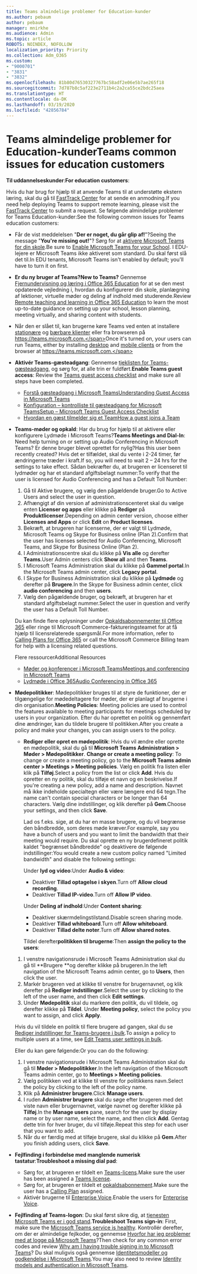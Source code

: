 ```yaml
---
title: Teams almindelige problemer for Education-kunder
ms.author: pebaum
author: pebaum
manager: mnirkhe
ms.audience: Admin
ms.topic: article
ROBOTS: NOINDEX, NOFOLLOW
localization_priority: Priority
ms.collection: Adm_O365
ms.custom:
- "9000701"
- "3831"
- "3832"
ms.openlocfilehash: 81b80d76530327767bc58adf2e06e5b7ae265f18
ms.sourcegitcommit: 7d787b8c5af223e2711b4c2a2ca55ce2bdc25aea
ms.translationtype: HT
ms.contentlocale: da-DK
ms.lasthandoff: 03/19/2020
ms.locfileid: "42856784"
---
```

# <a name="teams-common-issues-for-education-customers"></a><span data-ttu-id="5db63-102">Teams almindelige problemer for Education-kunder</span><span class="sxs-lookup"><span data-stu-id="5db63-102">Teams common issues for education customers</span></span>

<span data-ttu-id="5db63-103">**Til uddannelseskunder**:</span><span class="sxs-lookup"><span data-stu-id="5db63-103">**For education customers**:</span></span>

<span data-ttu-id="5db63-104">Hvis du har brug for hjælp til at anvende Teams til at understøtte ekstern læring, skal du gå til [FastTrack Center](https://www.microsoft.com/fasttrack) for at sende en anmodning.</span><span class="sxs-lookup"><span data-stu-id="5db63-104">If you need help deploying Teams to support remote learning, please visit the [FastTrack Center](https://www.microsoft.com/fasttrack) to submit a request.</span></span> <span data-ttu-id="5db63-105">Se følgende almindelige problemer for Teams Education-kunder:</span><span class="sxs-lookup"><span data-stu-id="5db63-105">See the following common issues for Teams education customers:</span></span>

- <span data-ttu-id="5db63-106">Får de vist meddelelsen "**Der er noget, du går glip af!**"?</span><span class="sxs-lookup"><span data-stu-id="5db63-106">Seeing the message "**You're missing out!**"?</span></span> <span data-ttu-id="5db63-107">Sørg for at [aktivere Microsoft Teams for din skole](https://docs.microsoft.com/microsoft-365/education/intune-edu-trial/enable-microsoft-teams).</span><span class="sxs-lookup"><span data-stu-id="5db63-107">Be sure to [Enable Microsoft Teams for your School](https://docs.microsoft.com/microsoft-365/education/intune-edu-trial/enable-microsoft-teams).</span></span> <span data-ttu-id="5db63-108">I EDU-lejere er Microsoft Teams ikke aktiveret som standard. Du skal først slå det til.</span><span class="sxs-lookup"><span data-stu-id="5db63-108">In EDU tenants, Microsoft Teams isn't enabled by default; you'll have to turn it on first.</span></span>

- <span data-ttu-id="5db63-109">**Er du ny bruger af Teams?**</span><span class="sxs-lookup"><span data-stu-id="5db63-109">**New to Teams?**</span></span> <span data-ttu-id="5db63-110">Gennemse [Fjernundervisning og læring i Office 365 Education](https://support.office.com/article/remote-teaching-and-learning-in-office-365-education-f651ccae-7b65-478b-8366-51bb884025c4) for at se den mest opdaterede vejledning i, hvordan du konfigurerer din skole, planlægning af lektioner, virtuelle møder og deling af indhold med studerende.</span><span class="sxs-lookup"><span data-stu-id="5db63-110">Review [Remote teaching and learning in Office 365 Education](https://support.office.com/article/remote-teaching-and-learning-in-office-365-education-f651ccae-7b65-478b-8366-51bb884025c4) to learn the most up-to-date guidance on setting up your school, lesson planning, meeting virtually, and sharing content with students.</span></span>

- <span data-ttu-id="5db63-111">Når den er slået til, kan brugerne køre Teams ved enten at installere [stationære](https://docs.microsoft.com/MicrosoftTeams/get-clients#desktop-client) og [bærbare klienter](https://docs.microsoft.com/MicrosoftTeams/get-clients#mobile-clients) eller fra browseren på https://teams.microsoft.com.</span><span class="sxs-lookup"><span data-stu-id="5db63-111">Once it's turned on, your users can run Teams, either by installing [desktop](https://docs.microsoft.com/MicrosoftTeams/get-clients#desktop-client) and [mobile clients](https://docs.microsoft.com/MicrosoftTeams/get-clients#mobile-clients) or from the browser at https://teams.microsoft.com.</span></span>

- <span data-ttu-id="5db63-112">**Aktivér Teams-gæsteadgang**: Gennemse [tjeklisten for Teams-gæsteadgang](https://docs.microsoft.com/microsoftteams/guest-access-checklist), og sørg for, at alle trin er fuldført.</span><span class="sxs-lookup"><span data-stu-id="5db63-112">**Enable Teams guest access**: Review the [Teams guest access checklist](https://docs.microsoft.com/microsoftteams/guest-access-checklist) and make sure all steps have been completed.</span></span>
    - [<span data-ttu-id="5db63-113">Forstå gæsteadgang i Microsoft Teams</span><span class="sxs-lookup"><span data-stu-id="5db63-113">Understanding Guest Access in Microsoft Teams</span></span>](https://docs.microsoft.com/microsoftteams/guest-access)
    - [<span data-ttu-id="5db63-114">Konfiguration – kontrolliste til gæsteadgang for Microsoft Teams</span><span class="sxs-lookup"><span data-stu-id="5db63-114">Setup – Microsoft Teams Guest Access Checklist</span></span>](https://docs.microsoft.com/microsoftteams/guest-access-checklist)
    - [<span data-ttu-id="5db63-115">Hvordan en gæst tilmelder sig et Team</span><span class="sxs-lookup"><span data-stu-id="5db63-115">How a guest joins a Team</span></span>](https://docs.microsoft.com/microsoftteams/guest-joins)

- <span data-ttu-id="5db63-116">**Teams-møder og opkald**: Har du brug for hjælp til at aktivere eller konfigurere Lydmøde i Microsoft Teams?</span><span class="sxs-lookup"><span data-stu-id="5db63-116">**Teams Meetings and Dial-In**: Need help turning on or setting up Audio Conferencing in Microsoft Teams?</span></span> <span data-ttu-id="5db63-117">Er denne bruger blevet oprettet for nylig?</span><span class="sxs-lookup"><span data-stu-id="5db63-117">Has this user been recently created?</span></span> <span data-ttu-id="5db63-118">Hvis det er tilfældet, skal du vente i 2-24 timer, før ændringerne træder i kraft.</span><span class="sxs-lookup"><span data-stu-id="5db63-118">If so, you will need to wait 2 – 24 hrs for the settings to take effect.</span></span> <span data-ttu-id="5db63-119">Sådan bekræfter du, at brugeren er licenseret til lydmøder og har et standard afgiftsbelagt nummer:</span><span class="sxs-lookup"><span data-stu-id="5db63-119">To verify that the user is licensed for Audio Conferencing and has a Default Toll Number:</span></span>
    1. <span data-ttu-id="5db63-120">Gå til Aktive brugere, og vælg den pågældende bruger.</span><span class="sxs-lookup"><span data-stu-id="5db63-120">Go to Active Users and select the user in question.</span></span>
    2. <span data-ttu-id="5db63-121">Afhængigt af din version af administrationscenteret skal du vælge enten **Licenser og apps** eller klikke på **Rediger** på **Produktlicenser**.</span><span class="sxs-lookup"><span data-stu-id="5db63-121">Depending on admin center version, choose either **Licenses and Apps** or click **Edit** on **Product licenses**.</span></span>
    3. <span data-ttu-id="5db63-122">Bekræft, at brugeren har licenserne, der er valgt til Lydmøde, Microsoft Teams og Skype for Business online (Plan 2).</span><span class="sxs-lookup"><span data-stu-id="5db63-122">Confirm that the user has licenses selected for Audio Conferencing, Microsoft Teams, and Skype for Business Online (Plan 2).</span></span>
    4. <span data-ttu-id="5db63-123">I Administrationscentre skal du klikke på **Vis alle** og derefter **Teams**.</span><span class="sxs-lookup"><span data-stu-id="5db63-123">User Admin centers click **Show all** and then **Teams**.</span></span>
    5. <span data-ttu-id="5db63-124">I Microsoft Teams Administration skal du klikke på **Gammel portal**.</span><span class="sxs-lookup"><span data-stu-id="5db63-124">In the Microsoft Teams admin center, click **Legacy portal**.</span></span>
    6. <span data-ttu-id="5db63-125">I Skype for Business Administration skal du klikke på **Lydmøde** og derefter på **Brugere**.</span><span class="sxs-lookup"><span data-stu-id="5db63-125">In the Skype for Business admin center, click **audio conferencing** and then **users**.</span></span>
    7. <span data-ttu-id="5db63-126">Vælg den pågældende bruger, og bekræft, at brugeren har et standard afgiftsbelagt nummer.</span><span class="sxs-lookup"><span data-stu-id="5db63-126">Select the user in question and verify the user has a Default Toll Number.</span></span>

    <span data-ttu-id="5db63-127">Du kan finde flere oplysninger under [Opkaldsabonnementer til Office 365](https://docs.microsoft.com/microsoftteams/calling-plans-for-office-365) eller ringe til Microsoft Commerce-faktureringsteamet for at få hjælp til licensrelaterede spørgsmål.</span><span class="sxs-lookup"><span data-stu-id="5db63-127">For more information, refer to [Calling Plans for Office 365](https://docs.microsoft.com/microsoftteams/calling-plans-for-office-365) or call the Microsoft Commerce Billing team for help with a licensing related questions.</span></span>

    <span data-ttu-id="5db63-128">Flere ressourcer</span><span class="sxs-lookup"><span data-stu-id="5db63-128">Additional Resources</span></span>

    - [<span data-ttu-id="5db63-129">Møder og konferencer i Microsoft Teams</span><span class="sxs-lookup"><span data-stu-id="5db63-129">Meetings and conferencing in Microsoft Teams</span></span>](https://docs.microsoft.com/microsoftteams/deploy-meetings-microsoft-teams-landing-page)
    - [<span data-ttu-id="5db63-130">Lydmøde i Office 365</span><span class="sxs-lookup"><span data-stu-id="5db63-130">Audio Conferencing in Office 365</span></span>](https://docs.microsoft.com/microsoftteams/audio-conferencing-in-office-365)

- <span data-ttu-id="5db63-131">**Mødepolitikker**: Mødepolitikker bruges til at styre de funktioner, der er tilgængelige for mødedeltagere for møder, der er planlagt af brugerne i din organisation.</span><span class="sxs-lookup"><span data-stu-id="5db63-131">**Meeting Policies**: Meeting policies are used to control the features available to meeting participants for meetings scheduled by users in your organization.</span></span> <span data-ttu-id="5db63-132">Efter du har oprettet en politik og gennemført dine ændringer, kan du tildele brugere til politikken.</span><span class="sxs-lookup"><span data-stu-id="5db63-132">After you create a policy and make your changes, you can assign users to the policy.</span></span>

    - <span data-ttu-id="5db63-133">**Rediger eller opret en mødepolitik**: Hvis du vil ændre eller oprette en mødepolitik, skal du gå til **Microsoft Teams Administration > Møder > Mødepolitikker**. </span><span class="sxs-lookup"><span data-stu-id="5db63-133">**Change or create a meeting policy**: To change or create a meeting policy, go to the **Microsoft Teams admin center > Meetings > Meeting policies**.</span></span> <span data-ttu-id="5db63-134">Vælg en politik fra listen eller klik på **Tilføj**.</span><span class="sxs-lookup"><span data-stu-id="5db63-134">Select a policy from the list or click **Add**.</span></span> <span data-ttu-id="5db63-135">Hvis du opretter en ny politik, skal du tilføje et navn og en beskrivelse.</span><span class="sxs-lookup"><span data-stu-id="5db63-135">If you're creating a new policy, add a name and description.</span></span> <span data-ttu-id="5db63-136">Navnet må ikke indeholde specialtegn eller være længere end 64 tegn.</span><span class="sxs-lookup"><span data-stu-id="5db63-136">The name can't contain special characters or be longer than 64 characters.</span></span> <span data-ttu-id="5db63-137">Vælg dine indstillinger, og klik derefter på **Gem**.</span><span class="sxs-lookup"><span data-stu-id="5db63-137">Choose your settings, and then click **Save**.</span></span> 
    
        <span data-ttu-id="5db63-138">Lad os f.eks. sige, at du har en masse brugere, og du vil begrænse den båndbredde, som deres møde kræver.</span><span class="sxs-lookup"><span data-stu-id="5db63-138">For example, say you have a bunch of users and you want to limit the bandwidth that their meeting would require.</span></span> <span data-ttu-id="5db63-139">Du skal oprette en ny brugerdefineret politik kaldet "begrænset båndbredde" og deaktivere de følgende indstillinger:</span><span class="sxs-lookup"><span data-stu-id="5db63-139">You would create a new custom policy named "Limited bandwidth" and disable the following settings:</span></span>

        <span data-ttu-id="5db63-140">Under **lyd og video**:</span><span class="sxs-lookup"><span data-stu-id="5db63-140">Under **Audio & video**:</span></span>
        - <span data-ttu-id="5db63-141">Deaktiver **Tillad optagelse i skyen**.</span><span class="sxs-lookup"><span data-stu-id="5db63-141">Turn off **Allow cloud recording**.</span></span>
        - <span data-ttu-id="5db63-142">Deaktiver **Tillad IP-video**.</span><span class="sxs-lookup"><span data-stu-id="5db63-142">Turn off **Allow IP video**.</span></span>

        <span data-ttu-id="5db63-143">Under **Deling af indhold**:</span><span class="sxs-lookup"><span data-stu-id="5db63-143">Under **Content sharing**:</span></span>

        - <span data-ttu-id="5db63-144">Deaktiver skærmdelingstilstand.</span><span class="sxs-lookup"><span data-stu-id="5db63-144">Disable screen sharing mode.</span></span>
        - <span data-ttu-id="5db63-145">Deaktiver **Tillad whiteboard**.</span><span class="sxs-lookup"><span data-stu-id="5db63-145">Turn off **Allow whiteboard**.</span></span>
        - <span data-ttu-id="5db63-146">Deaktiver **Tillad delte noter**.</span><span class="sxs-lookup"><span data-stu-id="5db63-146">Turn off **Allow shared notes**.</span></span>

        <span data-ttu-id="5db63-147">Tildel derefter**politikken til brugerne**:</span><span class="sxs-lookup"><span data-stu-id="5db63-147">Then **assign the policy to the users**:</span></span>

    1. <span data-ttu-id="5db63-148">I venstre navigationsrude i Microsoft Teams Administration skal du gå til \*\*Brugere \*\*og derefter klikke på brugeren.</span><span class="sxs-lookup"><span data-stu-id="5db63-148">In the left navigation of the Microsoft Teams admin center, go to **Users**, then click the user.</span></span>
    2. <span data-ttu-id="5db63-149">Markér brugeren ved at klikke til venstre for brugernavnet, og klik derefter på **Rediger indstillinger**.</span><span class="sxs-lookup"><span data-stu-id="5db63-149">Select the user by clicking to the left of the user name, and then click **Edit settings**.</span></span>
    3. <span data-ttu-id="5db63-150">Under **Mødepolitik** skal du markere den politik, du vil tildele, og derefter klikke på **Tildel**. </span><span class="sxs-lookup"><span data-stu-id="5db63-150">Under **Meeting policy**, select the policy you want to assign, and click **Apply**.</span></span>

    <span data-ttu-id="5db63-151">Hvis du vil tildele en politik til flere brugere ad gangen, skal du se [Rediger indstillinger for Teams-brugere i bulk](https://docs.microsoft.com/microsoftteams/edit-user-settings-in-bulk).</span><span class="sxs-lookup"><span data-stu-id="5db63-151">To assign a policy to multiple users at a time, see [Edit Teams user settings in bulk](https://docs.microsoft.com/microsoftteams/edit-user-settings-in-bulk).</span></span>

    <span data-ttu-id="5db63-152">Eller du kan gøre følgende:</span><span class="sxs-lookup"><span data-stu-id="5db63-152">Or you can do the following:</span></span>
    1. <span data-ttu-id="5db63-153">I venstre navigationsrude i Microsoft Teams Administration skal du gå til **Møder > Mødepolitikker**.</span><span class="sxs-lookup"><span data-stu-id="5db63-153">In the left navigation of the Microsoft Teams admin center, go to **Meetings > Meeting policies**.</span></span>
    2. <span data-ttu-id="5db63-154">Vælg politikken ved at klikke til venstre for politikkens navn.</span><span class="sxs-lookup"><span data-stu-id="5db63-154">Select the policy by clicking to the left of the policy name.</span></span>
    3. <span data-ttu-id="5db63-155">Klik på **Administrer brugere**.</span><span class="sxs-lookup"><span data-stu-id="5db63-155">Click **Manage users**.</span></span>
    4. <span data-ttu-id="5db63-156">I ruden **Administrer brugere** skal du søge efter brugeren med det viste navn eller brugernavnet, vælge navnet og derefter klikke på **Tilføj**.</span><span class="sxs-lookup"><span data-stu-id="5db63-156">In the **Manage users** pane, search for the user by display name or by user name, select the name, and then click **Add**.</span></span> <span data-ttu-id="5db63-157">Gentag dette trin for hver bruger, du vil tilføje.</span><span class="sxs-lookup"><span data-stu-id="5db63-157">Repeat this step for each user that you want to add.</span></span>
    5. <span data-ttu-id="5db63-158">Når du er færdig med at tilføje brugere, skal du klikke på **Gem**.</span><span class="sxs-lookup"><span data-stu-id="5db63-158">After you finish adding users, click **Save**.</span></span>

- <span data-ttu-id="5db63-159">**Fejlfinding i forbindelse med manglende numerisk tastatur**:</span><span class="sxs-lookup"><span data-stu-id="5db63-159">**Troubleshoot a missing dial pad**:</span></span>
    - <span data-ttu-id="5db63-160">Sørg for, at brugeren er tildelt en [Teams-licens](https://docs.microsoft.com/MicrosoftTeams/assign-teams-licenses).</span><span class="sxs-lookup"><span data-stu-id="5db63-160">Make sure the user has been assigned a [Teams license](https://docs.microsoft.com/MicrosoftTeams/assign-teams-licenses).</span></span>
    - <span data-ttu-id="5db63-161">Sørg for, at brugeren er tildelt et [opkaldsabonnement](https://docs.microsoft.com/MicrosoftTeams/calling-plan-landing-page).</span><span class="sxs-lookup"><span data-stu-id="5db63-161">Make sure the user has a [Calling Plan](https://docs.microsoft.com/MicrosoftTeams/calling-plan-landing-page) assigned.</span></span>
    - <span data-ttu-id="5db63-162">Aktivér brugerne til [Enterprise Voice](https://docs.microsoft.com/skypeforbusiness/skype-for-business-hybrid-solutions/plan-your-phone-system-cloud-pbx-solution/enable-users-for-enterprise-voice-online-and-phone-system-voicemail#to-enable-your-users-for-phone-system-in-office-365-voice-and-voicemail).</span><span class="sxs-lookup"><span data-stu-id="5db63-162">Enable the users for [Enterprise Voice](https://docs.microsoft.com/skypeforbusiness/skype-for-business-hybrid-solutions/plan-your-phone-system-cloud-pbx-solution/enable-users-for-enterprise-voice-online-and-phone-system-voicemail#to-enable-your-users-for-phone-system-in-office-365-voice-and-voicemail).</span></span>

- <span data-ttu-id="5db63-163">**Fejlfinding af Teams-logon**: Du skal først sikre dig, at [tjenesten Microsoft Teams er i god stand](https://admin.microsoft.com/Adminportal/Home?source=applauncher#/servicehealth).</span><span class="sxs-lookup"><span data-stu-id="5db63-163">**Troubleshoot Teams sign-in**: First, make sure the [Microsoft Teams service is healthy](https://admin.microsoft.com/Adminportal/Home?source=applauncher#/servicehealth).</span></span> <span data-ttu-id="5db63-164">Kontrollér derefter, om der er almindelige fejlkoder, og gennemse [Hvorfor har jeg problemer med at logge på Microsoft Teams](https://support.office.com/article/a02f683b-61a3-4008-9447-ee60c5593b0f)?</span><span class="sxs-lookup"><span data-stu-id="5db63-164">Then check for any common error codes and review [Why am I having trouble signing in to Microsoft Teams](https://support.office.com/article/a02f683b-61a3-4008-9447-ee60c5593b0f)?</span></span> <span data-ttu-id="5db63-165">Du skal muligvis også gennemse [Identitetsmodeller og godkendelse i Microsoft Teams](https://docs.microsoft.com/MicrosoftTeams/identify-models-authentication).</span><span class="sxs-lookup"><span data-stu-id="5db63-165">You may also need to review [Identity models and authentication in Microsoft Teams](https://docs.microsoft.com/MicrosoftTeams/identify-models-authentication).</span></span>
